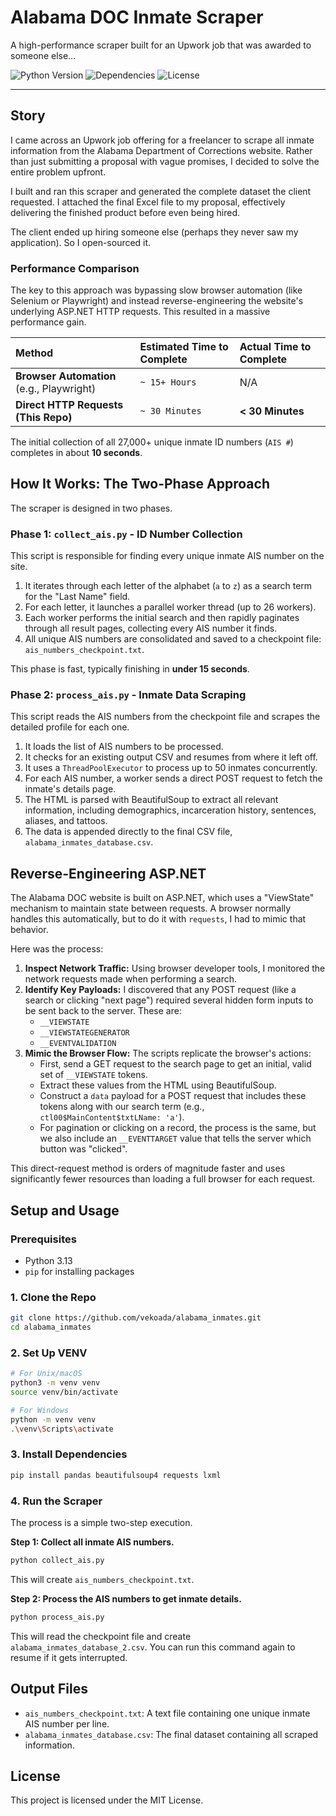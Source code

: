 # Alabama DOC Inmate Scraper

A high-performance scraper built for an Upwork job that was awarded to someone else...

![Python Version](https://img.shields.io/badge/python-3.8+-blue.svg)
![Dependencies](https://img.shields.io/badge/dependencies-pandas%2C%20bs4%2C%20requests-brightgreen)
![License](https://img.shields.io/badge/license-MIT-green.svg)

---

## Story

I came across an Upwork job offering for a freelancer to scrape all inmate information from the Alabama Department of Corrections website. Rather than just submitting a proposal with vague promises, I decided to solve the entire problem upfront.

I built and ran this scraper and generated the complete dataset the client requested. I attached the final Excel file to my proposal, effectively delivering the finished product before even being hired.

The client ended up hiring someone else (perhaps they never saw my application). So I open-sourced it.

### Performance Comparison
The key to this approach was bypassing slow browser automation (like Selenium or Playwright) and instead reverse-engineering the website's underlying ASP.NET HTTP requests. This resulted in a massive performance gain.

| Method | Estimated Time to Complete | Actual Time to Complete |
| :--- | :--- | :--- |
| **Browser Automation** (e.g., Playwright) | `~ 15+ Hours` | N/A |
| **Direct HTTP Requests (This Repo)** | `~ 30 Minutes` | **< 30 Minutes** |

The initial collection of all 27,000+ unique inmate ID numbers (`AIS #`) completes in about **10 seconds**.

## How It Works: The Two-Phase Approach

The scraper is designed in two phases.

### Phase 1: `collect_ais.py` - ID Number Collection

This script is responsible for finding every unique inmate AIS number on the site.

1.  It iterates through each letter of the alphabet (`a` to `z`) as a search term for the "Last Name" field.
2.  For each letter, it launches a parallel worker thread (up to 26 workers).
3.  Each worker performs the initial search and then rapidly paginates through all result pages, collecting every AIS number it finds.
4.  All unique AIS numbers are consolidated and saved to a checkpoint file: `ais_numbers_checkpoint.txt`.

This phase is fast, typically finishing in **under 15 seconds**.

### Phase 2: `process_ais.py` -  Inmate Data Scraping

This script reads the AIS numbers from the checkpoint file and scrapes the detailed profile for each one.

1.  It loads the list of AIS numbers to be processed.
2.  It checks for an existing output CSV and resumes from where it left off.
3.  It uses a `ThreadPoolExecutor` to process up to 50 inmates concurrently.
4.  For each AIS number, a worker sends a direct POST request to fetch the inmate's details page.
5.  The HTML is parsed with BeautifulSoup to extract all relevant information, including demographics, incarceration history, sentences, aliases, and tattoos.
6.  The data is appended directly to the final CSV file, `alabama_inmates_database.csv`.

## Reverse-Engineering ASP.NET

The Alabama DOC website is built on ASP.NET, which uses a "ViewState" mechanism to maintain state between requests. A browser normally handles this automatically, but to do it with `requests`, I had to mimic that behavior.

Here was the process:

1.  **Inspect Network Traffic:** Using browser developer tools, I monitored the network requests made when performing a search.
2.  **Identify Key Payloads:** I discovered that any POST request (like a search or clicking "next page") required several hidden form inputs to be sent back to the server. These are:
    *   `__VIEWSTATE`
    *   `__VIEWSTATEGENERATOR`
    *   `__EVENTVALIDATION`
3.  **Mimic the Browser Flow:** The scripts replicate the browser's actions:
    *   First, send a GET request to the search page to get an initial, valid set of `__VIEWSTATE` tokens.
    *   Extract these values from the HTML using BeautifulSoup.
    *   Construct a `data` payload for a POST request that includes these tokens along with our search term (e.g., `ctl00$MainContent$txtLName: 'a'`).
    *   For pagination or clicking on a record, the process is the same, but we also include an `__EVENTTARGET` value that tells the server which button was "clicked".

This direct-request method is orders of magnitude faster and uses significantly fewer resources than loading a full browser for each request.

## Setup and Usage

### Prerequisites
*   Python 3.13
*   `pip` for installing packages

### 1. Clone the Repo

```bash
git clone https://github.com/vekoada/alabama_inmates.git
cd alabama_inmates
```

### 2. Set Up VENV 

```bash
# For Unix/macOS
python3 -m venv venv
source venv/bin/activate

# For Windows
python -m venv venv
.\venv\Scripts\activate
```

### 3. Install Dependencies

```bash
pip install pandas beautifulsoup4 requests lxml
```

### 4. Run the Scraper

The process is a simple two-step execution.

**Step 1: Collect all inmate AIS numbers.**
```bash
python collect_ais.py
```
This will create `ais_numbers_checkpoint.txt`.

**Step 2: Process the AIS numbers to get inmate details.**
```bash
python process_ais.py
```
This will read the checkpoint file and create `alabama_inmates_database_2.csv`. You can run this command again to resume if it gets interrupted.

## Output Files

*   `ais_numbers_checkpoint.txt`: A text file containing one unique inmate AIS number per line.
*   `alabama_inmates_database.csv`: The final dataset containing all scraped information.



## License

This project is licensed under the MIT License. 
